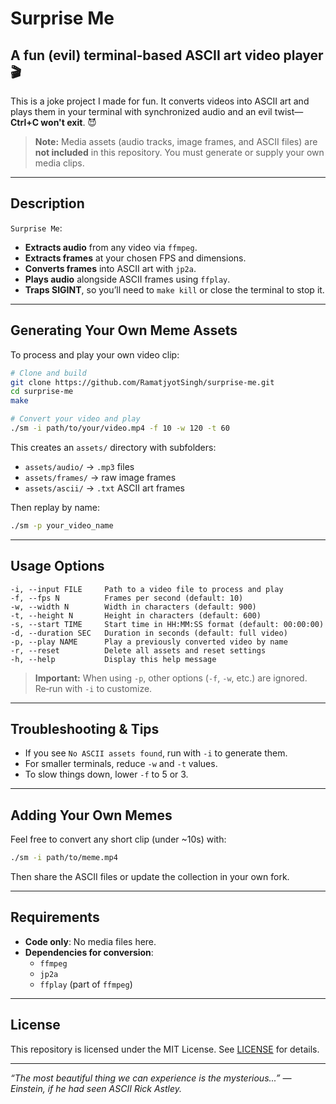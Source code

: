 # Surprise Me

## A fun (evil) terminal‑based ASCII art video player 🎬

This is a joke project I made for fun. It converts videos into ASCII art and plays them in your terminal with synchronized audio and an evil twist—**Ctrl+C won't exit**. 😈

> **Note:** Media assets (audio tracks, image frames, and ASCII files) are **not included** in this repository. You must generate or supply your own media clips.

---

## Description

`Surprise Me`:

- **Extracts audio** from any video via `ffmpeg`.
- **Extracts frames** at your chosen FPS and dimensions.
- **Converts frames** into ASCII art with `jp2a`.
- **Plays audio** alongside ASCII frames using `ffplay`.
- **Traps SIGINT**, so you’ll need to `make kill` or close the terminal to stop it.

---

## Generating Your Own Meme Assets

To process and play your own video clip:

```bash
# Clone and build
git clone https://github.com/RamatjyotSingh/surprise-me.git
cd surprise-me
make

# Convert your video and play
./sm -i path/to/your/video.mp4 -f 10 -w 120 -t 60
```

This creates an `assets/` directory with subfolders:

- `assets/audio/`  → `.mp3` files
- `assets/frames/` → raw image frames
- `assets/ascii/`  → `.txt` ASCII art frames

Then replay by name:

```bash
./sm -p your_video_name
```

---

## Usage Options

```text
-i, --input FILE     Path to a video file to process and play
-f, --fps N          Frames per second (default: 10)
-w, --width N        Width in characters (default: 900)
-t, --height N       Height in characters (default: 600)
-s, --start TIME     Start time in HH:MM:SS format (default: 00:00:00)
-d, --duration SEC   Duration in seconds (default: full video)
-p, --play NAME      Play a previously converted video by name
-r, --reset          Delete all assets and reset settings
-h, --help           Display this help message
```

> **Important:** When using `-p`, other options (`-f`, `-w`, etc.) are ignored. Re‑run with `-i` to customize.

---

## Troubleshooting & Tips

- If you see `No ASCII assets found`, run with `-i` to generate them.
- For smaller terminals, reduce `-w` and `-t` values.
- To slow things down, lower `-f` to 5 or 3.

---

## Adding Your Own Memes

Feel free to convert any short clip (under ~10s) with:

```bash
./sm -i path/to/meme.mp4
```

Then share the ASCII files or update the collection in your own fork.

---

## Requirements

- **Code only**: No media files here.
- **Dependencies for conversion**:
  - `ffmpeg`
  - `jp2a`
  - `ffplay` (part of `ffmpeg`)

---

## License

This repository is licensed under the MIT License. See [LICENSE](LICENSE) for details.

---

*“The most beautiful thing we can experience is the mysterious...” — Einstein, if he had seen ASCII Rick Astley.*

